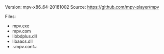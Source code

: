 Version: mpv-x86_64-20181002
Source: https://github.com/mpv-player/mpv

Files:
- mpv.exe
- mpv.com
- libbdplus.dll
- libaacs.dll
- ~mpv.conf~
